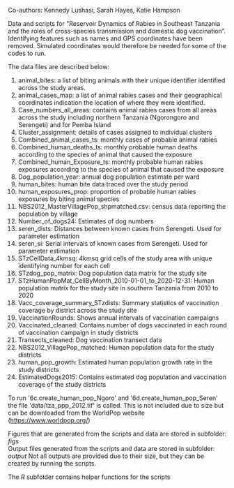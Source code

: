 Co-authors: Kennedy Lushasi, Sarah Hayes, Katie Hampson

Data and scripts for "Reservoir Dynamics of Rabies in Southeast Tanzania and the roles of cross-species transmission and domestic dog vaccination”.
Identifying features such as names and GPS coordinates have been removed. 
Simulated coordinates would therefore be needed for some of the codes to run. 

The data files are described below:
1.	animal_bites: a list of biting animals with their unique identifier identified across the study areas.
2.	animal_cases_map: a list of animal rabies cases and their geographical coordinates indication the location of where they were identified.
3.	Case_numbers_all_areas: contains animal rabies cases from all areas across the study including northern Tanzania (Ngorongoro and Serengeti) and for Pemba Island
4.  Cluster_assignment: details of cases assigned to individual clusters
5.	Combined_animal_cases_ts: monthly cases of probable animal rabies 
6.	Combined_human_deaths_ts: monthly probable human deaths according to the species of animal that caused the exposure
7.	Combined_human_Exposure_ts: monthly probable human rabies exposures according to the species of animal that caused the exposure
8.	Dog_population_year: annual dog population estimate per ward
9.	human_bites:  human bite data traced over the study period
10.	human_exposures_prop: proportion of probable human rabies exposures by biting animal species
11. NBS2012_MasterVillagePop_shpmatched.csv: census data reporting the population by village
12. Number_of_dogs24: Estimates of dog numbers
13. seren_dists: Distances between known cases from Serengeti. Used for parameter estimation
14. seren_si: Serial intervals of known cases from Serengeti. Used for parameter estimation
15.	STzCellData_4kmsq: 4kmsq grid cells of the study area with unique identifying number for each cell
16.	STzdog_pop_matrix: Dog population data matrix for the study site
17.	STzHumanPopMat_CellByMonth_2010-01-01_to_2020-12-31: Human population matrix for the study site in southern Tanzania from 2010 to 2020
18.	Vacc_coverage_summary_STzdists: Summary statistics of vaccination coverage by district across the study site
19.	VaccinationRounds: Shows annual intervals of vaccination campaigns
20.	Vaccinated_cleaned: Contains number of dogs vaccinated in each round of vaccination campaign in study districts
21.	Transects_cleaned: Dog vaccination transect data
22.	NBS2012_VillagePop_matched: Human population data for the study districts
23.	human_pop_growth: Estimated human population growth rate in the study districts
24.	EstimatedDogs2015: Contains estimated dog population and vaccination coverage of the study districts


To run '6c.create_human_pop_Ngoro' and '6d.create_human_pop_Seren' the file 'data/tza_ppp_2012.tif' is called. This is not included due to size but can be downloaded from the WorldPop website (https://www.worldpop.org/)

Figures that are generated from the scripts and data are stored in subfolder: *figs*                                                                        
Output files generated from the scripts and data are stored in subfolder: *output*
Not all outputs are provided due to their size, but they can be created by running the scripts. 

The *R* subfolder contains helper functions for the scripts


